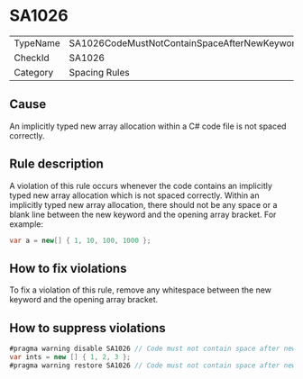 ﻿# SA1026

<table>
<tr>
  <td>TypeName</td>
  <td>SA1026CodeMustNotContainSpaceAfterNewKeywordInImplicitlyTypedArrayAllocation</td>
</tr>
<tr>
  <td>CheckId</td>
  <td>SA1026</td>
</tr>
<tr>
  <td>Category</td>
  <td>Spacing Rules</td>
</tr>
</table>

## Cause

An implicitly typed new array allocation within a C# code file is not spaced correctly.

## Rule description

A violation of this rule occurs whenever the code contains an implicitly typed new array allocation which is not spaced correctly. Within an implicitly typed new array allocation, there should not be any space or a blank line between the new keyword and the opening array bracket. For example:

```csharp
var a = new[] { 1, 10, 100, 1000 };
```

## How to fix violations

To fix a violation of this rule, remove any whitespace between the new keyword and the opening array bracket.

## How to suppress violations

```csharp
#pragma warning disable SA1026 // Code must not contain space after new keyword in implicitly typed array allocation
var ints = new [] { 1, 2, 3 };
#pragma warning restore SA1026 // Code must not contain space after new keyword in implicitly typed array allocation
```
